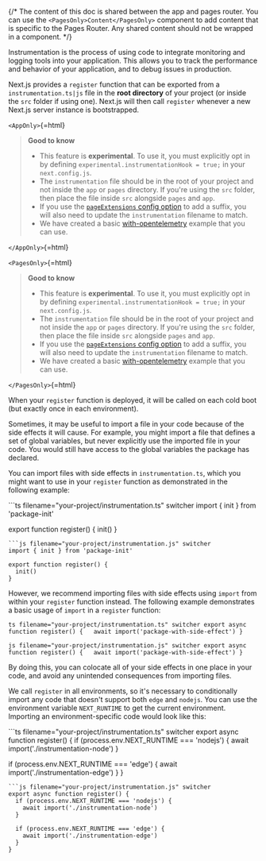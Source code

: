 {/\* The content of this doc is shared between the app and pages router.
You can use the `<PagesOnly>Content</PagesOnly>` component to add
content that is specific to the Pages Router. Any shared content should
not be wrapped in a component. \*/}

Instrumentation is the process of using code to integrate monitoring and
logging tools into your application. This allows you to track the
performance and behavior of your application, and to debug issues in
production.

Next.js provides a `register` function that can be exported from a
`instrumentation.ts|js` file in the **root directory** of your project
(or inside the `src` folder if using one). Next.js will then call
`register` whenever a new Next.js server instance is bootstrapped.

`<AppOnly>`{=html}

> **Good to know**
>
> -   This feature is **experimental**. To use it, you must explicitly
>     opt in by defining `experimental.instrumentationHook = true;` in
>     your `next.config.js`.
> -   The `instrumentation` file should be in the root of your project
>     and not inside the `app` or `pages` directory. If you're using the
>     `src` folder, then place the file inside `src` alongside `pages`
>     and `app`.
> -   If you use the [`pageExtensions` config
>     option](/docs/app/api-reference/next-config-js/pageExtensions) to
>     add a suffix, you will also need to update the `instrumentation`
>     filename to match.
> -   We have created a basic
>     [with-opentelemetry](https://github.com/vercel/next.js/tree/canary/examples/with-opentelemetry)
>     example that you can use.

`</AppOnly>`{=html}

`<PagesOnly>`{=html}

> **Good to know**
>
> -   This feature is **experimental**. To use it, you must explicitly
>     opt in by defining `experimental.instrumentationHook = true;` in
>     your `next.config.js`.
> -   The `instrumentation` file should be in the root of your project
>     and not inside the `app` or `pages` directory. If you're using the
>     `src` folder, then place the file inside `src` alongside `pages`
>     and `app`.
> -   If you use the [`pageExtensions` config
>     option](/docs/pages/api-reference/next-config-js/pageExtensions)
>     to add a suffix, you will also need to update the
>     `instrumentation` filename to match.
> -   We have created a basic
>     [with-opentelemetry](https://github.com/vercel/next.js/tree/canary/examples/with-opentelemetry)
>     example that you can use.

`</PagesOnly>`{=html}

When your `register` function is deployed, it will be called on each
cold boot (but exactly once in each environment).

Sometimes, it may be useful to import a file in your code because of the
side effects it will cause. For example, you might import a file that
defines a set of global variables, but never explicitly use the imported
file in your code. You would still have access to the global variables
the package has declared.

You can import files with side effects in `instrumentation.ts`, which
you might want to use in your `register` function as demonstrated in the
following example:

\`\`\`ts filename="your-project/instrumentation.ts" switcher import {
init } from 'package-init'

export function register() { init() }


    ```js filename="your-project/instrumentation.js" switcher
    import { init } from 'package-init'

    export function register() {
      init()
    }

However, we recommend importing files with side effects using `import`
from within your `register` function instead. The following example
demonstrates a basic usage of `import` in a `register` function:

`ts filename="your-project/instrumentation.ts" switcher export async function register() {   await import('package-with-side-effect') }`

`js filename="your-project/instrumentation.js" switcher export async function register() {   await import('package-with-side-effect') }`

By doing this, you can colocate all of your side effects in one place in
your code, and avoid any unintended consequences from importing files.

We call `register` in all environments, so it's necessary to
conditionally import any code that doesn't support both `edge` and
`nodejs`. You can use the environment variable `NEXT_RUNTIME` to get the
current environment. Importing an environment-specific code would look
like this:

\`\`\`ts filename="your-project/instrumentation.ts" switcher export
async function register() { if (process.env.NEXT_RUNTIME === 'nodejs') {
await import('./instrumentation-node') }

if (process.env.NEXT_RUNTIME === 'edge') { await
import('./instrumentation-edge') } }


    ```js filename="your-project/instrumentation.js" switcher
    export async function register() {
      if (process.env.NEXT_RUNTIME === 'nodejs') {
        await import('./instrumentation-node')
      }

      if (process.env.NEXT_RUNTIME === 'edge') {
        await import('./instrumentation-edge')
      }
    }
